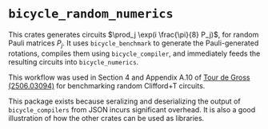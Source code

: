 # `bicycle_random_numerics`

This crates generates circuits $\prod_j \exp(i \frac{\pi}{8} P_j)$, for random Pauli matrices $P_j$.
It uses `bicycle_benchmark` to generate the Pauli-generated rotations,
compiles them using `bicycle_compiler`,
and immediately feeds the resulting circuits into `bicycle_numerics`.

This workflow was used in Section 4 and Appendix A.10 of [Tour de Gross (2506.03094)](https://arxiv.org/abs/2506.03094) for benchmarking random Clifford+T circuits.

This package exists because seralizing and deserializing the output of `bicycle_compilers` from JSON incurs significant overhead.
It is also a good illustration of how the other crates can be used as libraries.